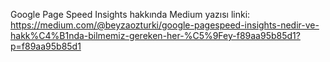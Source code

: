 Google Page Speed Insights hakkında Medium yazısı linki:
https://medium.com/@beyzaozturki/google-pagespeed-insights-nedir-ve-hakk%C4%B1nda-bilmemiz-gereken-her-%C5%9Fey-f89aa95b85d1?p=f89aa95b85d1
